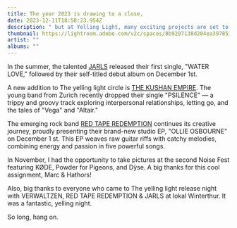 ```yaml
---
title: The year 2023 is drawing to a close,
date: 2023-12-11T18:58:23.954Z
description: " but at Yelling Light, many exciting projects are set to kick off."
thumbnail: https://lightroom.adobe.com/v2c/spaces/8b9297138d204ea39785128b134c88a2/assets/ce68a9f2d3feff787b2d19af70e88b67/revisions/c6fd6bc7ce9b401db6da45d9ababd671/renditions/7ea36bf995cb5eb6b7d0eb8bed8f019a
artist: ""
albums: ""
---
```

In the summer, the talented [JARLS](https://www.theyellinglight.ch/artists/jarls/) released their first single, "WATER LOVE," followed by their self-titled debut album on December 1st.


A new addition to The yelling light circle is [THE KUSHAN EMPIRE](https://www.theyellinglight.ch/artists/the-kushan-empire). The young band from Zurich recently dropped their single "PSILENCE" — a trippy and groovy track exploring interpersonal relationships, letting go, and the tales of "Vega" and "Altair."


The emerging rock band [RED TAPE REDEMPTION](https://www.theyellinglight.ch/artists/red-tape-redemption) continues its creative journey, proudly presenting their brand-new studio EP, "OLLIE OSBOURNE" on December 1 st. This EP weaves raw guitar riffs with catchy melodies, combining energy and passion in five powerful songs.


In November, I had the opportunity to take pictures at the second Noise Fest featuring KØDE, Powder for Pigeons, and Dÿse. A big thanks for this cool assignment, Marc & Hathors!


Also, big thanks to everyone who came to The yelling light release night with VERWALTZEN, RED TAPE REDEMPTION & JARLS at lokal Winterthur. It was a fantastic, yelling night. 


So long, hang on.